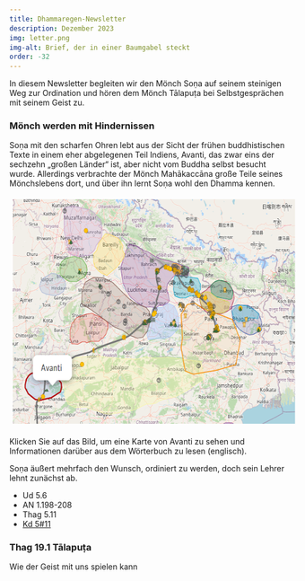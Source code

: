 ```yaml
---
title: Dhammaregen-Newsletter
description: Dezember 2023
img: letter.png
img-alt: Brief, der in einer Baumgabel steckt
order: -32
---
```


In diesem Newsletter begleiten wir den Mönch Soṇa auf seinem steinigen Weg zur Ordination und hören dem Mönch Tālapuṭa bei Selbstgesprächen mit seinem Geist zu.

### Mönch werden mit Hindernissen

Soṇa mit den scharfen Ohren lebt aus der Sicht der frühen buddhistischen Texte in einem eher abgelegenen Teil Indiens, Avanti, das zwar eins der sechzehn „großen Länder“ ist, aber nicht vom Buddha selbst besucht wurde. Allerdings verbrachte der Mönch Mahākaccāna große Teile seines Mönchslebens dort, und über ihn lernt Soṇa wohl den Dhamma kennen. 

<a title="Klick zu Karte und Info über Avanti" href="https://suttacentral.net/define/avanti?lang=de" target="_blank"><img alt="Karte von Indien mit Avanti" style="padding: 0.4em; border-radius: 0.2em;background: ##fff; height: 400px;" src="img/avanti.png"></a>

Klicken Sie auf das Bild, um eine Karte von Avanti zu sehen und Informationen darüber aus dem Wörterbuch zu lesen (englisch).

Soṇa äußert mehrfach den Wunsch, ordiniert zu werden, doch sein Lehrer lehnt zunächst ab.

- Ud 5.6
- AN 1.198-208
- Thag 5.11
- [Kd 5#11](https://suttacentral.net/pli-tv-kd5/de/maitrimurti-traetow?lang=de&reference=main&highlight=true#11)

### Thag 19.1 Tālapuṭa

Wie der Geist mit uns spielen kann

